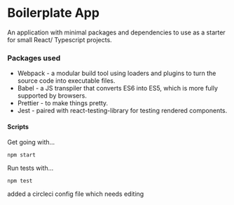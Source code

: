 # Boilerplate App

An application with minimal packages and dependencies to use as a starter for small React/ Typescript projects. 


### Packages used

* Webpack - a modular build tool using loaders and plugins to turn the source code into executable files.
* Babel - a JS transpiler that converts ES6 into ES5, which is more fully supported by browsers.
* Prettier - to make things pretty.
* Jest - paired with react-testing-library for testing rendered components.


#### Scripts

Get going with...
```
npm start
```

Run tests with...
```
npm test
```

added a circleci config file which needs editing

